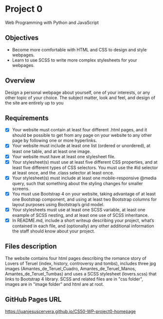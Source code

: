 # Project 0

Web Programming with Python and JavaScript

## Objectives

  - Become more comfortable with HTML and CSS to design and style webpages.
  - Learn to use SCSS to write more complex stylesheets for your webpages.

## Overview

  Design a personal webpage about yourself, one of your interests, or any other topic of your choice. The subject matter, look and feel, and design of the site are entirely up to you

## Requirements

  - [x] Your website must contain at least four different .html pages, and it should be possible to get from any page on your website to any other page by following one or more hyperlinks.
  - [x] Your website must include at least one list (ordered or unordered), at least one table, and at least one image.
  - [x] Your website must have at least one stylesheet file.
  - [x] Your stylesheet(s) must use at least five different CSS properties, and at least five different types of CSS selectors. You must use the #id selector at least once, and the .class selector at least once.
  - [x] Your stylesheet(s) must include at least one mobile-responsive @media query, such that something about the styling changes for smaller screens.
  - [x] You must use Bootstrap 4 on your website, taking advantage of at least one Bootstrap component, and using at least two Bootstrap columns for layout purposes using Bootstrap’s grid model.
  - [x] Your stylesheets must use at least one SCSS variable, at least one example of SCSS nesting, and at least one use of SCSS inheritance.
  - [x] In README.md, include a short writeup describing your project, what’s contained in each file, and (optionally) any other additional information the staff should know about your project.

## Files description

  The website contains four html pages describing the romance story of Lovers of Teruel (index, history, controversy and tombs), includes three jpg images (Amantes_de_Teruel_Cuadro, Amantes_de_Teruel_Manos, Amantes_de_Teruel_Tumbas) and uses a SCSS stylesheet (lovers.scss) that links to Bootstrap 4 library.
  SCSS and related files are in "css folder", images are in "image folder" and html are at root.

## GitHub Pages URL

  https://juanjesuscervera.github.io/CS50-WP-project0-homepage
